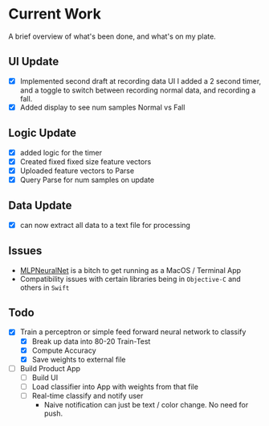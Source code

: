 # Current Work
A brief overview of what's been done, and what's on my plate. 

## UI Update
- [x] Implemented second draft at recording data UI
    I added a 2 second timer, and a toggle to switch between recording normal data, and recording a fall. 
- [x] Added display to see num samples Normal vs Fall

## Logic Update
- [x] added logic for the timer
- [x] Created fixed fixed size feature vectors
- [x] Uploaded feature vectors to Parse
- [x] Query Parse for num samples on update 

## Data Update
- [x] can now extract all data to a text file for processing

## Issues
- [MLPNeuralNet](https://github.com/nikolaypavlov/MLPNeuralNet/tree/master/MLPNeuralNet) is a bitch to get running as a MacOS / Terminal App
- Compatibility issues with certain libraries being in `Objective-C` and others in `Swift`

## Todo
- [x] Train a perceptron or simple feed forward neural network to classify
    - [x] Break up data into 80-20 Train-Test
    - [x] Compute Accuracy
    - [x] Save weights to external file
- [ ] Build Product App
    - [ ] Build UI
    - [ ] Load classifier into App with weights from that file
    - [ ] Real-time classify and notify user
         - Naive notification can just be text / color change. No need for push. 
